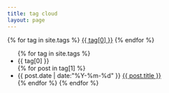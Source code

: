 ```yaml
---
title: tag cloud
layout: page
---
```


<div id='tag_cloud'>
{% for tag in site.tags %}
<a href="#{{ tag[0] }}" title="{{ tag[0] }}" rel="{{ tag[1].size }}">{{ tag[0] }}</a>
{% endfor %}
</div>

<ul class="listing">
{% for tag in site.tags %}
  <li class="listing-seperator" id="{{ tag[0] }}">{{ tag[0] }}</li>
{% for post in tag[1] %}
  <li class="listing-item">
  <time datetime="{{ post.date | date:"%Y-%m-%d" }}">{{ post.date | date:"%Y-%m-%d" }}</time>
  <a href="{{site.baseurl}}{{ post.url }}" title="{{ post.title }}">{{ post.title }}</a>
  </li>
{% endfor %}
{% endfor %}
</ul>
<script src="{{"/js/jquery.tagcloud.js"| prepend: site.baseurl }}" type="text/javascript" charset="utf-8"></script> 
<script language="javascript">
$.fn.tagcloud.defaults = {
    size: {start: 1, end: 2, unit: 'em'},
      color: {start: '#ada8b5', end: '#000000'}
};

$(function () {
    $('#tag_cloud a').tagcloud();
});
</script>
